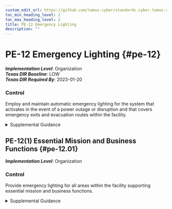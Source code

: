 ```yaml
---
custom_edit_url: https://github.com/tamus-cyber/standards.cyber.tamus.edu/tree/main/static/content/tamus.edu/TAMUS_profile.xml
toc_min_heading_level: 2
toc_max_heading_level: 2
title: PE-12 Emergency Lighting
description: ""
---
```


# PE-12 Emergency Lighting {#pe-12}

_**Implementation Level**_: Organization\
_**Texas DIR Baseline**_: LOW\
_**Texas DIR Required By**_: 2023-01-20

### Control

Employ and maintain automatic emergency lighting for the system that activates in the event of a power outage or disruption and that covers emergency exits and evacuation routes within the facility.

<details>
  <summary>Supplemental Guidance</summary>

The provision of emergency lighting applies primarily to organizational facilities that contain concentrations of system resources, including data centers, server rooms, and mainframe computer rooms. Emergency lighting provisions for the system are described in the contingency plan for the organization. If emergency lighting for the system fails or cannot be provided, organizations consider alternate processing sites for power-related contingencies.

</details>

## PE-12(1) Essential Mission and Business Functions {#pe-12.01}

_**Implementation Level**_: Organization

### Control

Provide emergency lighting for all areas within the facility supporting essential mission and business functions.

<details>
  <summary>Supplemental Guidance</summary>

Organizations define their essential missions and functions.

</details>

